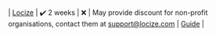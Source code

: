 | [Locize](https://locize.com/pricing.html?ref=unly-nrn) | :heavy_check_mark: 2 weeks | :x: | May provide discount for non-profit organisations, contact them at [support@locize.com](support@locize.com ) | [Guide](../guides/i18n/setup-locize) |
